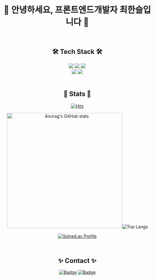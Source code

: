 <div align="center">

# 🙌   안녕하세요, 프론트엔드개발자 최한슬입니다   🙌

<br >


## 🛠 Tech Stack 🛠
<img src="https://img.shields.io/badge/html5-E34F26?style=for-the-badge&logo=html5&logoColor=white"> 
<img src="https://img.shields.io/badge/css-1572B6?style=for-the-badge&logo=css3&logoColor=white"> 
<img src="https://img.shields.io/badge/javascript-F7DF1E?style=for-the-badge&logo=javascript&logoColor=white"> 
<br>
<img src="https://img.shields.io/badge/Typescript-3178C6?style=for-the-badge&logo=Typescript&logoColor=white">
<img src="https://img.shields.io/badge/python-3776AB?style=for-the-badge&logo=python&logoColor=white"> 


<br>

<!--   
<img src="https://img.shields.io/badge/react-61DAFB?style=for-the-badge&logo=react&logoColor=black"> 
  <img src="https://img.shields.io/badge/node.js-339933?style=for-the-badge&logo=Node.js&logoColor=white">

 -->

<!-- ##  Tool 

![notion](https://camo.githubusercontent.com/0f6325940d36137c3e77d69b0dfe0ffb33e9a1084faf9cc843a9c929a874c709/68747470733a2f2f696d672e736869656c64732e696f2f62616467652f4e6f74696f6e2d2532333030303030302e7376673f7374796c653d666f722d7468652d6261646765266c6f676f3d6e6f74696f6e266c6f676f436f6c6f723d7768697465)
 -->

<br> 


## 🦄 Stats 🦄　
[![Hits](https://hits.seeyoufarm.com/api/count/incr/badge.svg?url=https%3A%2F%2Fgithub.com%2FHanseul516&count_bg=%23FF99F0&title_bg=%239A9595&icon=reverbnation.svg&icon_color=%23FFFFFF&title=hits&edge_flat=true)](https://hits.seeyoufarm.com)

<img src="https://github-readme-stats.vercel.app/api?username=Hanseul516&theme=omni" width="380" alt="Anurag's GitHub stats">![Top Langs](https://github-readme-stats.vercel.app/api/top-langs/?username=Hanseul516&langs_count=10&layout=compact&theme=dark)

[![Solved.ac Profile](http://mazassumnida.wtf/api/generate_badge?boj=hanseulo)](https://solved.ac/hanseulo)
  



<br>


## ✨ Contact ✨

[![Badge](https://img.shields.io/badge/Naver-03C75A?style=flat-square&logo=Naver&logoColor=white&link=mailto:rlatngus1691@naver.com)](mailto:hanseulo@naver.com)
[![Badge](https://img.shields.io/badge/Tistory-FFB80B?style=flat-square&logo=Tistory&logoColor=white&link=duseul.tistory.com)](https://duseul.tistory.com/)
 

  
  </div>
